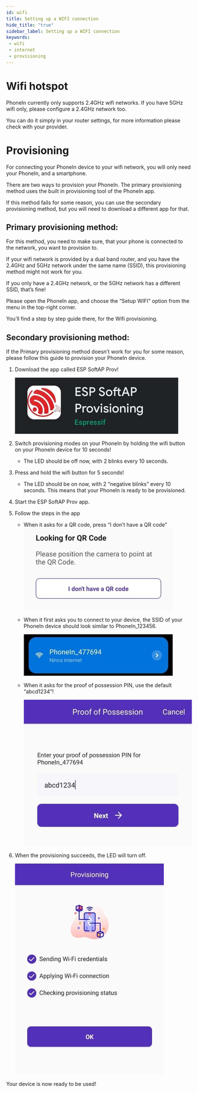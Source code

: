 ```yaml
---
id: wifi
title: Setting up a WIFI connection
hide_title: "true"
sidebar_label: Setting up a WIFI connection
keywords:
 - wifi
 - internet
 - provisioning
---
```


# Wifi hotspot

PhoneIn currently only supports 2.4GHz wifi networks. If you have 5GHz wifi only, please configure a 2.4GHz network too.

You can do it simply in your router settings, for more information please check with your provider.


# Provisioning

For connecting your PhoneIn device to your wifi network, you will only need your PhoneIn, and a smartphone.

There are two ways to provision your PhoneIn. The primary provisioning method uses the built in provisioning tool of the PhoneIn app.

If this method fails for some reason, you can use the secondary provisioning method, but you will need to download a different app for that.


## Primary provisioning method:

For this method, you need to make sure, that your phone is connected to the network, you want to provision to.

If your wifi network is provided by a dual band router, and you have the 2.4GHz and 5GHz network under the same name (SSID), this provisioning method might not work for you.

If you only have a 2.4GHz network, or the 5GHz network has a different SSID, that’s fine!

Please open the PhoneIn app, and choose the “Setup WIFI” option from the menu in the top-right corner.

You’ll find a step by step guide there, for the Wifi provisioning.


## Secondary provisioning method:

If the Primary provisioning method doesn’t work for you for some reason, please follow this guide to provision your PhoneIn device.



1. Download the app called ESP SoftAP Prov!

    ![image](../../static/img/prov_app.jpg)
2. Switch provisioning modes on your PhoneIn by holding the wifi button on your PhoneIn device for 10 seconds!
    *   The LED should be off now, with 2 blinks every 10 seconds.
3. Press and hold the wifi button for 5 seconds!
    *   The LED should be on now, with 2 “negative blinks” every 10 seconds. This means that your PhoneIn is ready to be provisioned.
4. Start the ESP SoftAP Prov app.
5. Follow the steps in the app
    *   When it asks for a QR code, press “I don’t have a QR code”
        ![image](../../static/img/prov_qr.jpg)

    *   When it first asks you to connect to your device, the SSID of your PhoneIn device should look similar to PhoneIn_123456.

        ![image](../../static/img/prov_ap.jpg)
    *   When it asks for the proof of possession PIN, use the default “abcd1234”!

        ![image](../../static/img/prov_pin.jpg)
6. When the provisioning succeeds, the LED will turn off.

    ![image](../../static/img/prov_done.jpg)

Your device is now ready to be used!
